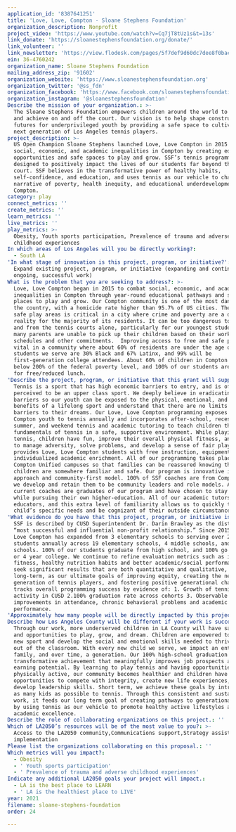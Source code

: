 ```yaml
---
application_id: '8387641251'
title: 'Love, Love, Compton - Sloane Stephens Foundation'
organization_description: Nonprofit
project_video: 'https://www.youtube.com/watch?v=Cq7jT8tUz1s&t=13s'
link_donate: 'https://sloanestephensfoundation.org/donate/'
link_volunteer: ''
link_newsletter: 'https://view.flodesk.com/pages/5f7def9d60dc7dee8f0bac0b'
ein: 36-4760242
organization_name: Sloane Stephens Foundation
mailing_address_zip: '91602'
organization_website: 'https://www.sloanestephensfoundation.org'
organization_twitter: '@ss_fdn'
organization_facebook: 'https://www.facebook.com/sloanestephensfoundation'
organization_instagram: '@sloanestephensfoundation'
Describe the mission of your organization.: >-
  The Sloane Stephens Foundation empowers children around the world to dream big
  and achieve on and off the court. Our vision is to help shape constructive
  futures for underprivileged youth by providing a safe space to cultivate the
  next generation of Los Angeles tennis players.
project_description: >-
  US Open Champion Sloane Stephens launched Love, Love Compton in 2015 to combat
  social, economic, and academic inequalities in Compton by creating educational
  opportunities and safe spaces to play and grow. SSF’s tennis programming is
  designed to positively impact the lives of our students far beyond the tennis
  court. SSF believes in the transformative power of healthy habits,
  self-confidence, and education, and uses tennis as our vehicle to change the
  narrative of poverty, health inequity, and educational underdevelopment in
  Compton. 
category: play
connect_metrics: ''
create_metrics: ''
learn_metrics: ''
live_metrics: ''
play_metrics: >-
  Obesity, Youth sports participation, Prevalence of trauma and adverse
  childhood experiences
In which areas of Los Angeles will you be directly working?:
  - South LA
'In what stage of innovation is this project, program, or initiative?': >-
  Expand existing project, program, or initiative (expanding and continuing
  ongoing, successful work)
What is the problem that you are seeking to address?: >-
  Love, Love Compton began in 2015 to combat social, economic, and academic
  inequalities in Compton through year-round educational pathways and safe
  places to play and grow. Our Compton community is one of the most dangerous in
  the country, with a homicide rate higher than 95.7% of US cities. The need for
  safe play areas is critical in a city where crime and poverty are a daily
  reality for the majority of its residents. It can be too dangerous to walk to
  and from the tennis courts alone, particularly for our youngest students, and
  many parents are unable to pick up their children based on their work
  schedules and other commitments.  Improving access to free and safe play is
  vital in a community where about 60% of residents are under the age of 16. The
  students we serve are 30% Black and 67% Latinx, and 99% will be
  first-generation college attendees. About 60% of children in Compton live
  below 200% of the federal poverty level, and 100% of our students are eligible
  for free/reduced lunch.
'Describe the project, program, or initiative that this grant will support to address the problem identified.': >-
  Tennis is a sport that has high economic barriers to entry, and is often
  perceived to be an upper class sport. We deeply believe in eradicating these
  barriers so our youth can be exposed to the physical, emotional, and social
  benefits of a lifelong sport and understand that there are no limits or
  barriers to their dreams. Our Love, Love Compton programming exposes >2,000
  Compton youth to tennis annually and incorporates after-school, recess,
  summer, and weekend tennis and academic tutoring to teach children the
  fundamentals of tennis in a safe, supportive environment. While playing
  tennis, children have fun, improve their overall physical fitness, and learn
  to manage adversity, solve problems, and develop a sense of fair play.  SSF
  provides Love, Love Compton students with free instruction, equipment, and
  individualized academic enrichment. All of our programming takes place on
  Compton Unified campuses so that families can be reassured knowing that their
  children are somewhere familiar and safe. Our program is innovative in its
  approach and community-first model. 100% of SSF coaches are from Compton, and
  we develop and retain them to be community leaders and role models. All
  current coaches are graduates of our program and have chosen to stay involved
  while pursuing their own higher-education. All of our academic tutors are CUSD
  educators, and this extra level of familiarity allows us to quickly target a
  child’s specific needs and be cognizant of their outside circumstances. 
'What evidence do you have that this project, program, or initiative is or will be successful, and how will you define and measure success?': >-
  SSF is described by CUSD Superintendent Dr. Darin Brawley as the district’s
  “most successful and influential non-profit relationship.” Since 2015, Love,
  Love Compton has expanded from 3 elementary schools to serving over 2,000
  students annually across 19 elementary schools, 4 middle schools, and two high
  schools. 100% of our students graduate from high school, and 100% go on to a 2
  or 4 year college. We continue to refine evaluation metrics such as improved
  fitness, healthy nutrition habits and better academic/social performance. We
  seek significant results that are both quantitative and qualitative, short and
  long-term, as our ultimate goals of improving equity, creating the next
  generation of tennis players, and fostering positive generational change.  SSF
  tracks overall programming success by evidence of: 1. Growth of tennis
  activity in CUSD 2.100% graduation rate across cohorts 3. Observable
  improvements in attendance, chronic behavioral problems and academic
  performance. 
'Approximately how many people will be directly impacted by this project, program, or initiative?': '2500'
Describe how Los Angeles County will be different if your work is successful.: >-
  Through our work, more underserved children in LA County will have safe places
  and opportunities to play, grow, and dream. Children are empowered to learn a
  new sport and develop the social and emotional skills needed to thrive in and
  out of the classroom. With every new child we serve, we impact an entire
  family, and over time, a generation. Our 100% high-school graduation rate is a
  transformative achievement that meaningfully improves job prospects and
  earning potential. By learning to play tennis and having opportunities to be
  physically active, our community becomes healthier and children have
  opportunities to compete with integrity, create new life experiences, and
  develop leadership skills. Short term, we achieve these goals by introducing
  as many kids as possible to tennis. Through this consistent and sustained
  work, it feeds our long term goal of creating pathways to generational change
  by using tennis as our vehicle to promote healthy active lifestyles and
  academic excellence.
Describe the role of collaborating organizations on this project.: ''
Which of LA2050’s resources will be of the most value to you?: >-
  Access to the LA2050 community,Communications support,Strategy assistance and
  implementation
Please list the organizations collaborating on this proposal.: ''
Which metrics will you impact?:
  - Obesity
  - ' Youth sports participation'
  - ' Prevalence of trauma and adverse childhood experiences'
Indicate any additional LA2050 goals your project will impact.:
  - LA is the best place to LEARN
  - ' LA is the healthiest place to LIVE'
year: 2021
filename: sloane-stephens-foundation
order: 24

---
```

